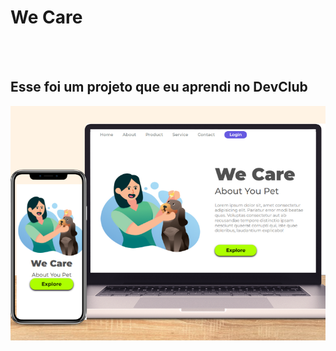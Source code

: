 <h1>We Care </h1>
<br><br>
<h2> Esse foi um projeto que eu aprendi no DevClub</h2>

<img src="https://github.com/DalioSY/we-care/blob/master/assets/img-We-Care.png" />
